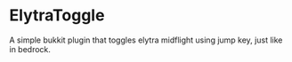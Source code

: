 # ElytraToggle
A simple bukkit plugin that toggles elytra midflight using jump key, just like in bedrock.

